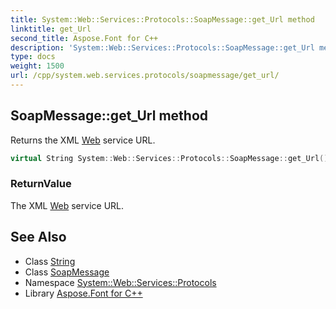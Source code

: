 ```yaml
---
title: System::Web::Services::Protocols::SoapMessage::get_Url method
linktitle: get_Url
second_title: Aspose.Font for C++
description: 'System::Web::Services::Protocols::SoapMessage::get_Url method. Returns the XML Web service URL in C++.'
type: docs
weight: 1500
url: /cpp/system.web.services.protocols/soapmessage/get_url/
---
```

## SoapMessage::get_Url method


Returns the XML [Web](../../../system.web/) service URL.

```cpp
virtual String System::Web::Services::Protocols::SoapMessage::get_Url()=0
```


### ReturnValue

The XML [Web](../../../system.web/) service URL.

## See Also

* Class [String](../../../system/string/)
* Class [SoapMessage](../)
* Namespace [System::Web::Services::Protocols](../../)
* Library [Aspose.Font for C++](../../../)

